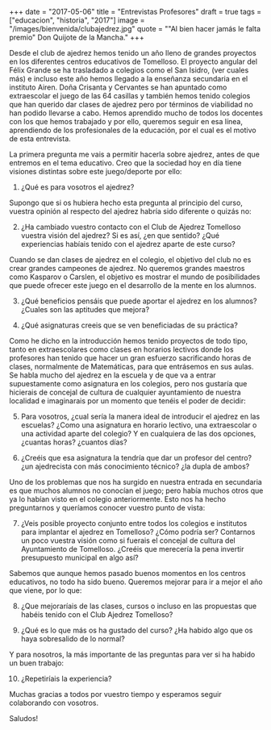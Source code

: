 +++
date = "2017-05-06"
title = "Entrevistas Profesores"
draft = true
tags = ["educacion", "historia", "2017"]
image = "/images/bienvenida/clubajedrez.jpg"
quote = "\"Al bien hacer jamás le falta premio\" Don Quijote de la Mancha."
+++

Desde el club de ajedrez hemos tenido un año lleno de grandes proyectos en los diferentes centros educativos de Tomelloso. El proyecto angular del Félix Grande se ha trasladado a colegios como el San Isidro, (ver cuales más) e incluso este año hemos llegado a la enseñanza secundaria en el instituto Airen. Doña Crisanta y Cervantes se han apuntado como extraescolar el juego de las 64 casillas y también hemos tenido colegios que han querido dar clases de ajedrez pero por términos de viabilidad no han podido llevarse a cabo. Hemos aprendido mucho de todos los docentes con los que hemos trabajado y por ello, queremos seguir en esa línea, aprendiendo de los profesionales de la educación, por el cual es el motivo de esta entrevista.

La primera pregunta me vais a permitir hacerla sobre ajedrez, antes de que entremos en el tema educativo. Creo que la sociedad hoy en día tiene visiones distintas sobre este juego/deporte por ello:

1. ¿Qué es para vosotros el ajedrez?

Supongo que si os hubiera hecho esta pregunta al principio del curso, vuestra opinión al respecto del ajedrez habría sido diferente o quizás no:

2. ¿Ha cambiado vuestro contacto con el Club de Ajedrez Tomelloso vuestra visión del ajedrez? Si es así, ¿en que sentido? ¿Qué experiencias habíais tenido con el ajedrez aparte de este curso?

Cuando se dan clases de ajedrez en el colegio, el objetivo del club no es crear grandes campeones de ajedrez. No queremos grandes maestros como Kasparov o Carslen, el objetivo es mostrar el mundo de posibilidades que puede ofrecer este juego en el desarrollo de la mente en los alumnos.

3. ¿Qué beneficios pensáis que puede aportar el ajedrez en los alumnos? ¿Cuales son las aptitudes que mejora?

4. ¿Qué asignaturas creeis que se ven beneficiadas de su práctica?

Como he dicho en la introducción hemos tenido proyectos de todo tipo, tanto en extraescolares como clases en horarios lectivos donde los profesores han tenido que hacer un gran esfuerzo sacrificando horas de clases, normalmente de Matemáticas, para que entrásemos en sus aulas. Se habla mucho del ajedrez en la escuela y de que va a entrar supuestamente como asignatura en los colegios, pero nos gustaría que hicierais de concejal de cultura de cualquier ayuntamiento de nuestra localidad e imaginarais por un momento que tenéis el poder de decidir:

5. Para vosotros, ¿cual sería la manera ideal de introducir el ajedrez en las escuelas? ¿Como una asignatura en horario lectivo, una extraescolar o una actividad aparte del colegio? Y en cualquiera de las dos opciones, ¿cuantas horas? ¿cuantos días?

6. ¿Creéis que esa asignatura la tendría que dar un profesor del centro? ¿un ajedrecista con más conocimiento técnico? ¿la dupla de ambos?

Uno de los problemas que nos ha surgido en nuestra entrada en secundaria es que muchos alumnos no conocían el juego; pero había muchos otros que ya lo habían visto en el colegio anteriormente. Esto nos ha hecho preguntarnos y queríamos conocer vuestro punto de vista:

7. ¿Veis posible proyecto conjunto entre todos los colegios e institutos para implantar el ajedrez en Tomelloso? ¿Cómo podría ser? Contarnos un poco vuestra visión como si fuerais el concejal de cultura del Ayuntamiento de Tomelloso. ¿Creéis que merecería la pena invertir presupuesto municipal en algo así?

Sabemos que aunque hemos pasado buenos momentos en los centros educativos, no todo ha sido bueno. Queremos mejorar para ir a mejor el año que viene, por lo que:

8. ¿Que mejoraríais de las clases, cursos o incluso en las propuestas que habéis tenido con el Club Ajedrez Tomelloso?

9. ¿Qué es lo que más os ha gustado del curso? ¿Ha habido algo que os haya sobresalido de lo normal?

Y para nosotros, la más importante de las preguntas para ver si ha habido un buen trabajo:

10. ¿Repetiríais la experiencia?

Muchas gracias a todos por vuestro tiempo y esperamos seguir colaborando con vosotros.

Saludos!





